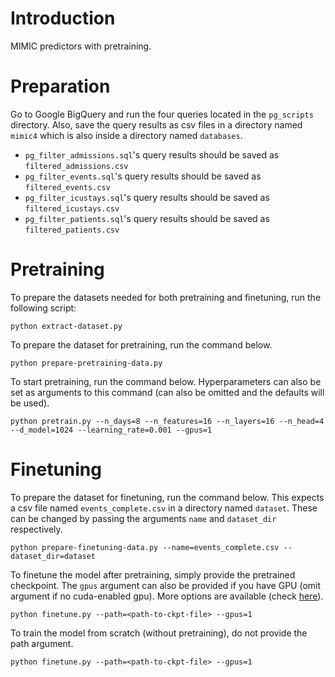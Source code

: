 # Introduction

MIMIC predictors with pretraining.

# Preparation

Go to Google BigQuery and run the four queries located in the `pg_scripts` directory. Also, save the query results as csv files in a directory named `mimic4` which is also inside a directory named `databases`.

- `pg_filter_admissions.sql`'s query results should be saved as `filtered_admissions.csv`
- `pg_filter_events.sql`'s query results should be saved as `filtered_events.csv`
- `pg_filter_icustays.sql`'s query results should be saved as `filtered_icustays.csv`
- `pg_filter_patients.sql`'s query results should be saved as `filtered_patients.csv`

# Pretraining

To prepare the datasets needed for both pretraining and finetuning, run the following script:

```
python extract-dataset.py
```

To prepare the dataset for pretraining, run the command below.

```
python prepare-pretraining-data.py
```

To start pretraining, run the command below. Hyperparameters can also be set as arguments to this command (can also be omitted and the defaults will be used).

```
python pretrain.py --n_days=8 --n_features=16 --n_layers=16 --n_head=4 --d_model=1024 --learning_rate=0.001 --gpus=1
```

# Finetuning

To prepare the dataset for finetuning, run the command below. This expects a csv file named `events_complete.csv` in a directory named `dataset`. These can be changed by passing the arguments `name` and `dataset_dir` respectively.

```
python prepare-finetuning-data.py --name=events_complete.csv --dataset_dir=dataset
```

To finetune the model after pretraining, simply provide the pretrained checkpoint. The `gpus` argument can also be provided if you have GPU (omit argument if no cuda-enabled gpu). More options are available (check [here](https://pytorch-lightning.readthedocs.io/en/stable/trainer.html)).

```
python finetune.py --path=<path-to-ckpt-file> --gpus=1
```

To train the model from scratch (without pretraining), do not provide the path argument.

```
python finetune.py --path=<path-to-ckpt-file> --gpus=1
```
